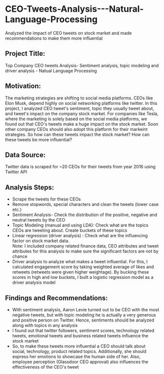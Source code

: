 # CEO-Tweets-Analysis---Natural-Language-Processing
Analyzed the impact of CEO tweets on stock market and made recommendations to make them more influential


## Project Title:

Top Company CEO tweets Analysis- Sentiment analysis, topic modeling and driver analysis - Natual Language Processing 

## Motivation:

The marketing strategies are shifting to social media platforms. CEOs like Elon Musk, depend highly on social networking platforms like twitter. In this project, I analyzed CEO tweet's sentiment, topic they usually tweet about, and tweet's impact on the company stock market. 
For companies like Tesla, where the marketing is solely based on the social media platforms, we found out that CEO's tweets make a huge impact on the stock market. Soon other company CEOs should also adopt this platform for their markeint strategies. 
So how can these tweets impact the stock market? How can these tweets be more influential?


## Data Source:

Twitter data is scraped for ~20 CEOs for their tweets from year 2016 using Twitter API


## Analysis Steps:

- Scrape the tweets for these CEOs
- Remove stopwords, special characters and clean the tweets (lower case etc.)
- Sentiment Analysis- Check the distribution of the positive, negative and neutral tweets by the CEO
- Topic Modeling (manual and using LDA): Check what are the topics CEOs are tweeting about. Create buckets of these topics
- Linear regression (driver analysis) : Check what are the influencing factor on stock market data.   
    Note: I included company related finance data, CEO attributes and tweet attributes for this analysis to make sure the significant factors are not by chance
- Driver analysis to analyze what makes a tweet influential. For this, I calculated engagement score by taking weighted average of likes and retweets (retweets were given higher weightage). By bucking these scores in high and low buckets, I built a logistic regression model as a driver analysis model


## Findings and Recommendations:

- With sentiment analysis, Aaron Levie turned out to be CEO with the most negative tweets, but with topic modeling he is actually a very generous and positive person on Twitter. Hence, sentiments should be analyzed along with topics in any analysis
- I found out that twitter followers, sentiment scores, technology related tweets, emotional tweets and business related tweets influence the stock market 
- So, to make these tweets more influential a CEO should talk about social, technology, product related topics. Additionally, she should express her emotions to showcase the human side of her. Also, employee perception (Glassdoor CEO approval) also influences the effectiveness of the CEO's tweet
